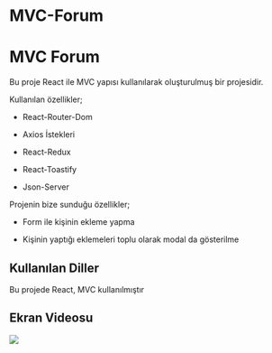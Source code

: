 # MVC-Forum

<h1>MVC Forum</h1>

Bu proje React ile MVC yapısı kullanılarak oluşturulmuş bir projesidir.

Kullanılan özellikler;

- React-Router-Dom

- Axios İstekleri

- React-Redux

- React-Toastify

- Json-Server

Projenin bize sunduğu özellikler;

- Form ile kişinin ekleme yapma

- Kişinin yaptığı eklemeleri toplu olarak modal da gösterilme

<h2>Kullanılan Diller</h2>

Bu projede React, MVC kullanılmıştır

<h2>Ekran Videosu</h2>

![](forum.gif)

